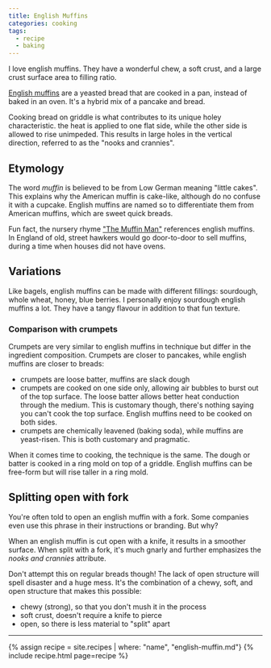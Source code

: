 ```yaml
---
title: English Muffins
categories: cooking
tags:
  - recipe
  - baking
---
```


I love english muffins.
They have a wonderful chew, a soft crust, and a large crust surface area to filling ratio.

[English muffins][wiki] are a yeasted bread that are cooked in a pan, instead of baked in an oven.
It's a hybrid mix of a pancake and bread.

[wiki]: https://en.wikipedia.org/wiki/English_muffin

Cooking bread on griddle is what contributes to its unique holey characteristic.
the heat is applied to one flat side, while the other side is allowed to rise unimpeded.
This results in large holes in the vertical direction, referred to as the "nooks and crannies".

## Etymology

The word _muffin_ is believed to be from Low German meaning "little cakes".
This explains why the American muffin is cake-like, although do no confuse it with a cupcake.
English muffins are named so to differentiate them from American muffins, which are sweet quick breads.

Fun fact, the nursery rhyme ["The Muffin Man"][muffin-man] references english muffins.
In England of old, street hawkers would go door-to-door to sell muffins, during a time when houses did not have ovens.

[muffin-man]: https://en.wikipedia.org/wiki/The_Muffin_Man

## Variations

Like bagels, english muffins can be made with different fillings:
sourdough, whole wheat, honey, blue berries.
I personally enjoy sourdough english muffins a lot.
They have a tangy flavour in addition to that fun texture.

### Comparison with crumpets

Crumpets are very similar to english muffins in technique but differ in the ingredient composition.
Crumpets are closer to pancakes, while english muffins are closer to breads:

- crumpets are loose batter, muffins are slack dough
- crumpets are cooked on one side only, allowing air bubbles to burst out of the top surface.
  The loose batter allows better heat conduction through the medium.
  This is customary though, there's nothing saying you can't cook the top surface.
  English muffins need to be cooked on both sides.
- crumpets are chemically leavened (baking soda), while muffins are yeast-risen.
  This is both customary and pragmatic.

When it comes time to cooking, the technique is the same.
The dough or batter is cooked in a ring mold on top of a griddle.
English muffins can be free-form but will rise taller in a ring mold.

## Splitting open with fork

You're often told to open an english muffin with a fork.
Some companies even use this phrase in their instructions or branding.
But why?

When an english muffin is cut open with a knife, it results in a smoother surface.
When split with a fork, it's much gnarly and further emphasizes the _nooks and crannies_ attribute.

Don't attempt this on regular breads though!
The lack of open structure will spell disaster and a huge mess.
It's the combination of a chewy, soft, and open structure that makes this possible:

- chewy (strong), so that you don't mush it in the process
- soft crust, doesn't require a knife to pierce
- open, so there is less material to "split" apart

---

{% assign recipe = site.recipes | where: "name",  "english-muffin.md"}
{% include recipe.html page=recipe %}
